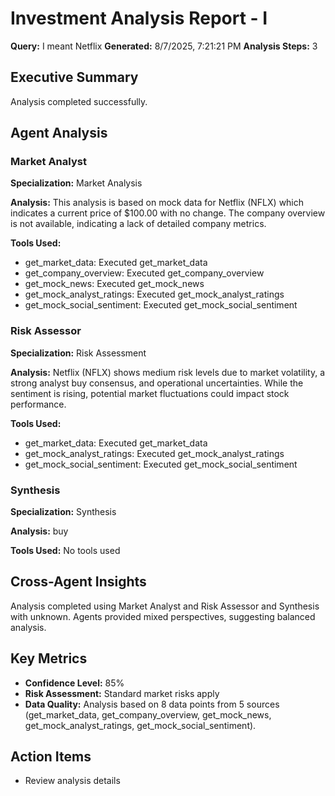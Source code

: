 # Investment Analysis Report - I

**Query:** I meant Netflix
**Generated:** 8/7/2025, 7:21:21 PM
**Analysis Steps:** 3

## Executive Summary
Analysis completed successfully.

## Agent Analysis

### Market Analyst
**Specialization:** Market Analysis

**Analysis:**
This analysis is based on mock data for Netflix (NFLX) which indicates a current price of $100.00 with no change. The company overview is not available, indicating a lack of detailed company metrics.

**Tools Used:**
- get_market_data: Executed get_market_data
- get_company_overview: Executed get_company_overview
- get_mock_news: Executed get_mock_news
- get_mock_analyst_ratings: Executed get_mock_analyst_ratings
- get_mock_social_sentiment: Executed get_mock_social_sentiment


### Risk Assessor
**Specialization:** Risk Assessment

**Analysis:**
Netflix (NFLX) shows medium risk levels due to market volatility, a strong analyst buy consensus, and operational uncertainties. While the sentiment is rising, potential market fluctuations could impact stock performance.

**Tools Used:**
- get_market_data: Executed get_market_data
- get_mock_analyst_ratings: Executed get_mock_analyst_ratings
- get_mock_social_sentiment: Executed get_mock_social_sentiment


### Synthesis
**Specialization:** Synthesis

**Analysis:**
buy

**Tools Used:**
No tools used


## Cross-Agent Insights
Analysis completed using Market Analyst and Risk Assessor and Synthesis with unknown. Agents provided mixed perspectives, suggesting balanced analysis.

## Key Metrics
- **Confidence Level:** 85%
- **Risk Assessment:** Standard market risks apply
- **Data Quality:** Analysis based on 8 data points from 5 sources (get_market_data, get_company_overview, get_mock_news, get_mock_analyst_ratings, get_mock_social_sentiment).

## Action Items
- Review analysis details
